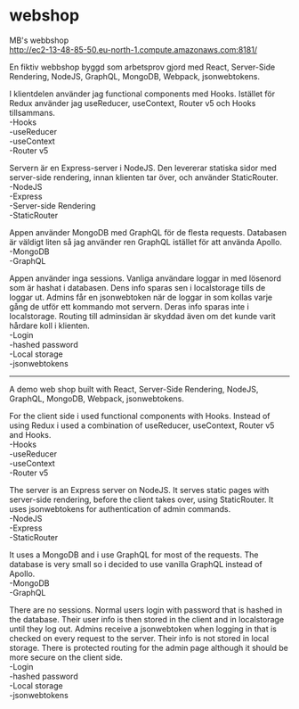 # webshop
 MB's webbshop  
 http://ec2-13-48-85-50.eu-north-1.compute.amazonaws.com:8181/  
 
En fiktiv webbshop byggd som arbetsprov gjord med React, Server-Side Rendering, NodeJS, GraphQL, MongoDB, Webpack, jsonwebtokens.

I klientdelen använder jag functional components med Hooks. Istället för Redux använder jag useReducer, useContext, Router v5 och Hooks tillsammans.  
-Hooks  
-useReducer  
-useContext  
-Router v5  

Servern är en Express-server i NodeJS. Den levererar statiska sidor med server-side rendering, innan klienten tar över, och använder StaticRouter.  
-NodeJS  
-Express  
-Server-side Rendering  
-StaticRouter  

Appen använder MongoDB med GraphQL för de flesta requests. Databasen är väldigt liten så jag använder ren GraphQL istället för att använda Apollo.  
-MongoDB  
-GraphQL  

Appen använder inga sessions. Vanliga användare loggar in med lösenord som är hashat i databasen. Dens info sparas sen i localstorage tills de loggar ut. Admins får en jsonwebtoken när de loggar in som kollas varje gång de utför ett kommando mot servern. Deras info sparas inte i localstorage. Routing till adminsidan är skyddad även om det kunde varit hårdare koll i klienten.  
-Login  
-hashed password  
-Local storage  
-jsonwebtokens  

--------------------------------------------------------------------------------------------------------  
A demo web shop built with React, Server-Side Rendering, NodeJS, GraphQL, MongoDB, Webpack, jsonwebtokens.

For the client side i used functional components with Hooks. Instead of using Redux i used a combination of useReducer, useContext, Router v5 and Hooks.  
-Hooks  
-useReducer  
-useContext  
-Router v5  

The server is an Express server on NodeJS. It serves static pages with server-side rendering, before the client takes over, using StaticRouter. It uses jsonwebtokens for authentication of admin commands.  
-NodeJS  
-Express  
-StaticRouter  

It uses a MongoDB and i use GraphQL for most of the requests. The database is very small so i decided to use vanilla GraphQL instead of Apollo.  
-MongoDB  
-GraphQL  

There are no sessions. Normal users login with password that is hashed in the database. Their user info is then stored in the client and in localstorage until they log out. Admins receive a jsonwebtoken when logging in that is checked on every request to the server. Their info is not stored in local storage. There is protected routing for the admin page although it should be more secure on the client side.  
-Login  
-hashed password  
-Local storage  
-jsonwebtokens  

